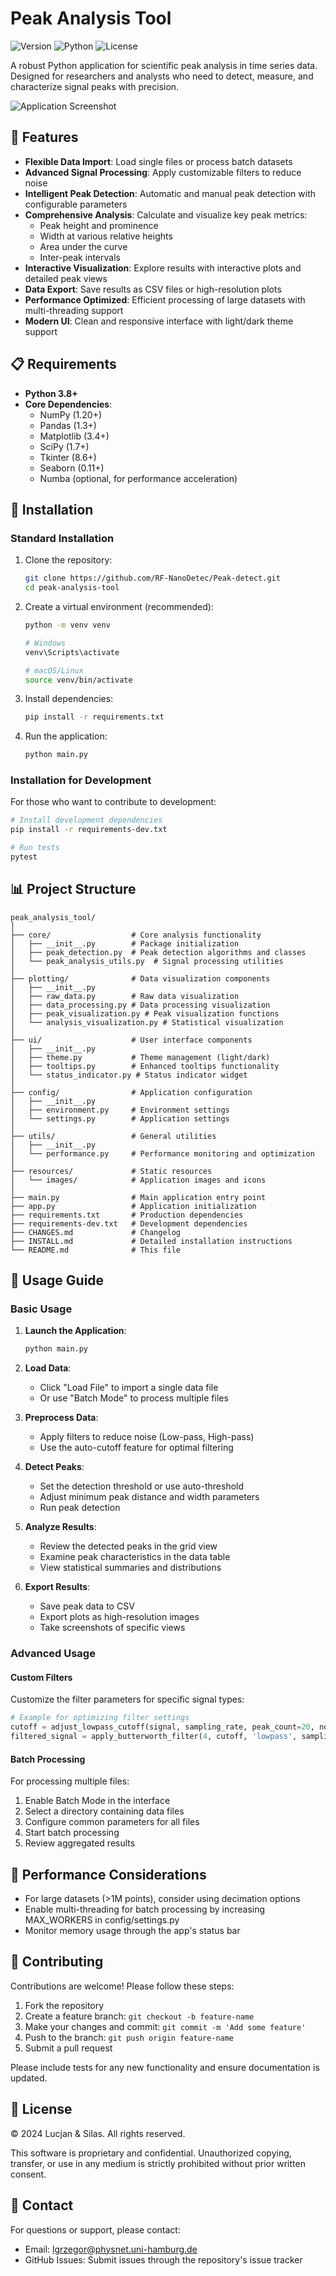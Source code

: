 # Peak Analysis Tool

![Version](https://img.shields.io/badge/version-1.0.0-blue.svg)
![Python](https://img.shields.io/badge/python-3.8+-brightgreen.svg)
![License](https://img.shields.io/badge/license-Proprietary-red.svg)

A robust Python application for scientific peak analysis in time series data. Designed for researchers and analysts who need to detect, measure, and characterize signal peaks with precision.

![Application Screenshot](resources/images/screenshot.png)

## 🚀 Features

- **Flexible Data Import**: Load single files or process batch datasets
- **Advanced Signal Processing**: Apply customizable filters to reduce noise
- **Intelligent Peak Detection**: Automatic and manual peak detection with configurable parameters
- **Comprehensive Analysis**: Calculate and visualize key peak metrics:
  - Peak height and prominence
  - Width at various relative heights
  - Area under the curve
  - Inter-peak intervals
- **Interactive Visualization**: Explore results with interactive plots and detailed peak views
- **Data Export**: Save results as CSV files or high-resolution plots
- **Performance Optimized**: Efficient processing of large datasets with multi-threading support
- **Modern UI**: Clean and responsive interface with light/dark theme support

## 📋 Requirements

- **Python 3.8+**
- **Core Dependencies**:
  - NumPy (1.20+)
  - Pandas (1.3+)
  - Matplotlib (3.4+)
  - SciPy (1.7+)
  - Tkinter (8.6+)
  - Seaborn (0.11+)
  - Numba (optional, for performance acceleration)

## 🔧 Installation

### Standard Installation

1. Clone the repository:
   ```bash
   git clone https://github.com/RF-NanoDetec/Peak-detect.git
   cd peak-analysis-tool
   ```

2. Create a virtual environment (recommended):
   ```bash
   python -m venv venv
   
   # Windows
   venv\Scripts\activate
   
   # macOS/Linux
   source venv/bin/activate
   ```

3. Install dependencies:
   ```bash
   pip install -r requirements.txt
   ```

4. Run the application:
   ```bash
   python main.py
   ```

### Installation for Development

For those who want to contribute to development:

```bash
# Install development dependencies
pip install -r requirements-dev.txt

# Run tests
pytest
```

## 📊 Project Structure

```
peak_analysis_tool/
│
├── core/                  # Core analysis functionality
│   ├── __init__.py        # Package initialization
│   ├── peak_detection.py  # Peak detection algorithms and classes
│   └── peak_analysis_utils.py  # Signal processing utilities
│
├── plotting/              # Data visualization components
│   ├── __init__.py
│   ├── raw_data.py        # Raw data visualization
│   ├── data_processing.py # Data processing visualization
│   ├── peak_visualization.py # Peak visualization functions
│   └── analysis_visualization.py # Statistical visualization
│
├── ui/                    # User interface components
│   ├── __init__.py
│   ├── theme.py           # Theme management (light/dark)
│   ├── tooltips.py        # Enhanced tooltips functionality
│   └── status_indicator.py # Status indicator widget
│
├── config/                # Application configuration
│   ├── __init__.py
│   ├── environment.py     # Environment settings
│   └── settings.py        # Application settings
│
├── utils/                 # General utilities
│   ├── __init__.py
│   └── performance.py     # Performance monitoring and optimization
│
├── resources/             # Static resources
│   └── images/            # Application images and icons
│
├── main.py                # Main application entry point
├── app.py                 # Application initialization
├── requirements.txt       # Production dependencies
├── requirements-dev.txt   # Development dependencies
├── CHANGES.md             # Changelog
├── INSTALL.md             # Detailed installation instructions
└── README.md              # This file
```

## 📖 Usage Guide

### Basic Usage

1. **Launch the Application**:
   ```bash
   python main.py
   ```

2. **Load Data**:
   - Click "Load File" to import a single data file
   - Or use "Batch Mode" to process multiple files

3. **Preprocess Data**:
   - Apply filters to reduce noise (Low-pass, High-pass)
   - Use the auto-cutoff feature for optimal filtering

4. **Detect Peaks**:
   - Set the detection threshold or use auto-threshold
   - Adjust minimum peak distance and width parameters
   - Run peak detection

5. **Analyze Results**:
   - Review the detected peaks in the grid view
   - Examine peak characteristics in the data table
   - View statistical summaries and distributions

6. **Export Results**:
   - Save peak data to CSV
   - Export plots as high-resolution images
   - Take screenshots of specific views

### Advanced Usage

#### Custom Filters

Customize the filter parameters for specific signal types:

```python
# Example for optimizing filter settings
cutoff = adjust_lowpass_cutoff(signal, sampling_rate, peak_count=20, normalization=0.5)
filtered_signal = apply_butterworth_filter(4, cutoff, 'lowpass', sampling_rate, raw_signal)
```

#### Batch Processing

For processing multiple files:

1. Enable Batch Mode in the interface
2. Select a directory containing data files
3. Configure common parameters for all files
4. Start batch processing
5. Review aggregated results

## 🔄 Performance Considerations

- For large datasets (>1M points), consider using decimation options
- Enable multi-threading for batch processing by increasing MAX_WORKERS in config/settings.py
- Monitor memory usage through the app's status bar

## 🤝 Contributing

Contributions are welcome! Please follow these steps:

1. Fork the repository
2. Create a feature branch: `git checkout -b feature-name`
3. Make your changes and commit: `git commit -m 'Add some feature'`
4. Push to the branch: `git push origin feature-name`
5. Submit a pull request

Please include tests for any new functionality and ensure documentation is updated.

## 📜 License

© 2024 Lucjan & Silas. All rights reserved.

This software is proprietary and confidential. Unauthorized copying, transfer, or use in any medium is strictly prohibited without prior written consent.

## 📧 Contact

For questions or support, please contact:
- Email: lgrzegor@physnet.uni-hamburg.de
- GitHub Issues: Submit issues through the repository's issue tracker 